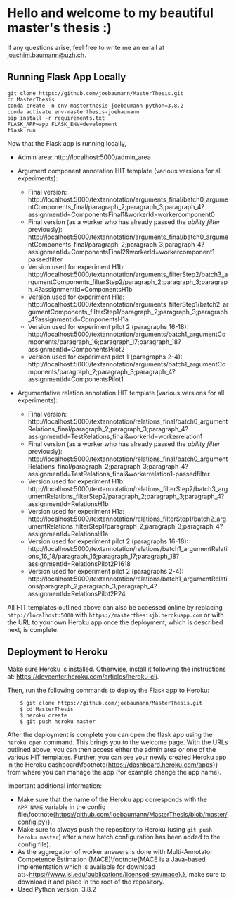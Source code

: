 # Hello and welcome to my beautiful master's thesis :)

If any questions arise, feel free to write me an email at <joachim.baumann@uzh.ch>.

## Running Flask App Locally

```
git clone https://github.com/joebaumann/MasterThesis.git
cd MasterThesis
conda create -n env-masterthesis-joebaumann python=3.8.2
conda activate env-masterthesis-joebaumann
pip install -r requirements.txt
FLASK_APP=app FLASK_ENV=development
flask run
```


Now that the Flask app is running locally, 


- Admin area: http://localhost:5000/admin_area


- Argument component annotation HIT template (various versions for all experiments):
    - Final version: http://localhost:5000/textannotation/arguments_final/batch0_argumentComponents_final/paragraph_2;paragraph_3;paragraph_4?assignmentId=ComponentsFinal1&workerId=workercomponent0
    - Final version (as a worker who has already passed the _ability filter_ previously): http://localhost:5000/textannotation/arguments_final/batch0_argumentComponents_final/paragraph_2;paragraph_3;paragraph_4?assignmentId=ComponentsFinal2&workerId=workercomponent1-passedfilter
    - Version used for experiment H1b: http://localhost:5000/textannotation/arguments_filterStep2/batch3_argumentComponents_filterStep2/paragraph_2;paragraph_3;paragraph_4?assignmentId=ComponentsH1b
    - Version used for experiment H1a: http://localhost:5000/textannotation/arguments_filterStep1/batch2_argumentComponents_filterStep1/paragraph_2;paragraph_3;paragraph_4?assignmentId=ComponentsH1a
    - Version used for experiment pilot 2 (paragraphs 16-18): http://localhost:5000/textannotation/arguments/batch1_argumentComponents/paragraph_16;paragraph_17;paragraph_18?assignmentId=ComponentsPilot2
    - Version used for experiment pilot 1 (paragraphs 2-4): http://localhost:5000/textannotation/arguments/batch1_argumentComponents/paragraph_2;paragraph_3;paragraph_4?assignmentId=ComponentsPilot1
- Argumentative relation annotation HIT template (various versions for all experiments):
    - Final version: http://localhost:5000/textannotation/relations_final/batch0_argumentRelations_final/paragraph_2;paragraph_3;paragraph_4?assignmentId=TestRelations_final&workerId=workerrelation1
    - Final version (as a worker who has already passed the _ability filter_ previously): http://localhost:5000/textannotation/relations_final/batch0_argumentRelations_final/paragraph_2;paragraph_3;paragraph_4?assignmentId=TestRelations_final&workerrelation1-passedfilter
    - Version used for experiment H1b: http://localhost:5000/textannotation/relations_filterStep2/batch3_argumentRelations_filterStep2/paragraph_2;paragraph_3;paragraph_4?assignmentId=RelationsH1b
    - Version used for experiment H1a: http://localhost:5000/textannotation/relations_filterStep1/batch2_argumentRelations_filterStep1/paragraph_2;paragraph_3;paragraph_4?assignmentId=RelationsH1a
    - Version used for experiment pilot 2 (paragraphs 16-18): http://localhost:5000/textannotation/relations/batch1_argumentRelations_16_18/paragraph_16;paragraph_17;paragraph_18?assignmentId=RelationsPilot2P1618
    - Version used for experiment pilot 2 (paragraphs 2-4): http://localhost:5000/textannotation/relations/batch1_argumentRelations/paragraph_2;paragraph_3;paragraph_4?assignmentId=RelationsPilot2P24


All HIT templates outlined above can also be accessed online by replacing `http://localhost:5000` with `https://masterthesisjb.herokuapp.com` or with the URL to your own Heroku app once the deployment, which is described next, is complete.


## Deployment to Heroku

Make sure Heroku is installed.
Otherwise, install it following the instructions at: https://devcenter.heroku.com/articles/heroku-cli.


Then, run the following commands to deploy the Flask app to Heroku:

```
    $ git clone https://github.com/joebaumann/MasterThesis.git
    $ cd MasterThesis
    $ heroku create
    $ git push heroku master
```

After the deployment is complete you can open the flask app using the `heroku open` command. This brings you to the welcome page. With the URLs outlined above, you can then access either the admin area or one of the various HIT templates.
Further, you can see your newly created Heroku app in the Heroku dashboard\footnote{https://dashboard.heroku.com/apps}} from where you can manage the app (for example change the app name).


Important additional information:
- Make sure that the name of the Heroku app corresponds with the `APP_NAME` variable in the config file\footnote{https://github.com/joebaumann/MasterThesis/blob/master/config.py}}.
- Make sure to always push the repository to Heroku (using `git push heroku master`) after a new batch configuration has been added to the config file).
- As the aggregation of worker answers is done with Multi-Annotator Competence Estimation (MACE)\footnote{MACE is a Java-based implementation which is available for download at:~https://www.isi.edu/publications/licensed-sw/mace}.}, make sure to download it and place in the root of the repository.
- Used Python version: 3.8.2

